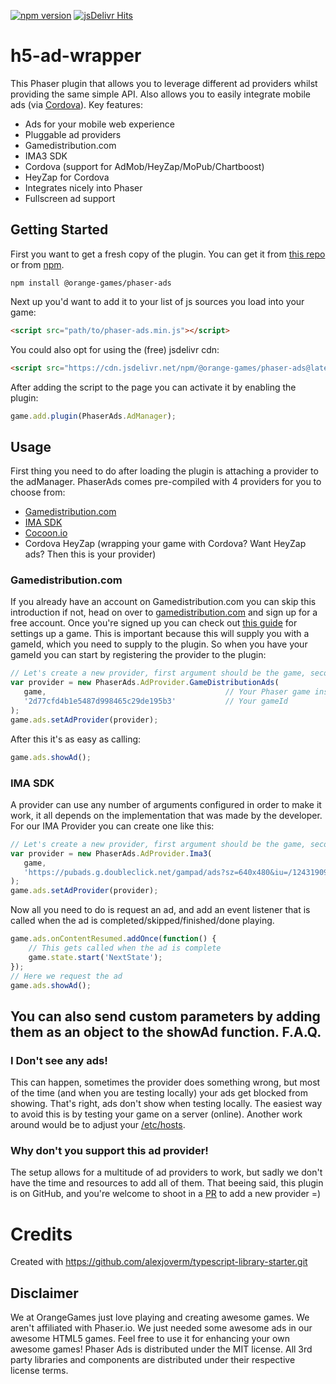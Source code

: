 [![npm version](https://badge.fury.io/js/%40orange-games%2Fh5-ad-wrapper.svg)](https://badge.fury.io/js/%40orange-games%2Fh5-ad-wrapper) 
[![jsDelivr Hits](https://data.jsdelivr.com/v1/package/npm/@orange-games/h5-ad-wrapper/badge)](https://www.jsdelivr.com/package/npm/@orange-games/h5-ad-wrapper)


# h5-ad-wrapper
This Phaser plugin that allows you to leverage different ad providers whilst providing the same simple API.
Also allows you to easily integrate mobile ads (via [Cordova](https://cordova.apache.org)).
Key features:
 - Ads for your mobile web experience
 - Pluggable ad providers
  - Gamedistribution.com
  - IMA3 SDK
  - Cordova (support for AdMob/HeyZap/MoPub/Chartboost)
  - HeyZap for Cordova
 - Integrates nicely into Phaser
 - Fullscreen ad support

Getting Started
---------------
First you want to get a fresh copy of the plugin. You can get it from [this repo](https://github.com/orange-games/phaser-ads/releases) or from [npm](https://npmjs.com/package/@orange-games/phaser-ads).
```
npm install @orange-games/phaser-ads
```
Next up you'd want to add it to your list of js sources you load into your game:
```html
<script src="path/to/phaser-ads.min.js"></script>
```
You could also opt for using the (free) jsdelivr cdn: 
```html
<script src="https://cdn.jsdelivr.net/npm/@orange-games/phaser-ads@latest/build/phaser-ads.min.js"></script>
```
After adding the script to the page you can activate it by enabling the plugin:
```javascript
game.add.plugin(PhaserAds.AdManager);
```
Usage
-----
First thing you need to do after loading the plugin is attaching a provider to the adManager. PhaserAds comes pre-compiled with 4 providers for you to choose from:
 - [Gamedistribution.com](https://gamedistribution.com)
 - [IMA SDK](https://developers.google.com/interactive-media-ads/docs/sdks/html5)
 - [Cocoon.io](https://cocoon.io)
 - Cordova HeyZap (wrapping your game with Cordova? Want HeyZap ads? Then this is your provider)
### Gamedistribution.com
If you already have an account on Gamedistribution.com you can skip this introduction if not, head on over to [gamedistribution.com](https://gamedistribution.com) and sign up for a free account.
Once you're signed up you can check out [this guide](https://gamedistribution.com/sdk) for settings up a game. This is important because this will supply you with a gameId, which you need to supply to the plugin.
So when you have your gameId you can start by registering the provider to the plugin:
```javascript
// Let's create a new provider, first argument should be the game, second should be the ad tag URL
var provider = new PhaserAds.AdProvider.GameDistributionAds(
   game,                                        // Your Phaser game instance
   '2d77cfd4b1e5487d998465c29de195b3'           // Your gameId
);
game.ads.setAdProvider(provider);
```
After this it's as easy as calling:
```javascript
game.ads.showAd();
```
### IMA SDK
A provider can use any number of arguments configured in order to make it work, it all depends on the implementation that was made by the developer. For our IMA Provider you can create one like this:
```javascript
// Let's create a new provider, first argument should be the game, second should be the ad tag URL
var provider = new PhaserAds.AdProvider.Ima3(
   game,
   'https://pubads.g.doubleclick.net/gampad/ads?sz=640x480&iu=/124319096/external/single_ad_samples&ciu_szs=300x250&impl=s&gdfp_req=1&env=vp&output=vast&unviewed_position_start=1&correlator'
);
game.ads.setAdProvider(provider);
```
Now all you need to do is request an ad, and add an event listener that is called when the ad is completed/skipped/finished/done playing.
```javascript
game.ads.onContentResumed.addOnce(function() {
    // This gets called when the ad is complete
    game.state.start('NextState');
});
// Here we request the ad
game.ads.showAd();
```
You can also send custom parameters by adding them as an object to the showAd function.
F.A.Q.
------
### I Don't see any ads!
This can happen, sometimes the provider does something wrong, but most of the time (and when you are testing locally) your ads get blocked from showing.
That's right, ads don't show when testing locally. The easiest way to avoid this is by testing your game on a server (online).
Another work around would be to adjust your [/etc/hosts](https://howtogeek.com/howto/27350/beginner-geek-how-to-edit-your-hosts-file).
### Why don't you support this ad provider!
The setup allows for a multitude of ad providers to work, but sadly we don't have the time and resources to add all of them.
That beeing said, this plugin is on GitHub, and you're welcome to shoot in a [PR](https://github.com/orange-games/phaser-ads/compare) to add a new provider =)

Credits
=======
Created with https://github.com/alexjoverm/typescript-library-starter.git 

Disclaimer
----------
We at OrangeGames just love playing and creating awesome games. We aren't affiliated with Phaser.io. We just needed some awesome ads in our awesome HTML5 games. Feel free to use it for enhancing your own awesome games!
Phaser Ads is distributed under the MIT license. All 3rd party libraries and components are distributed under their
respective license terms.

